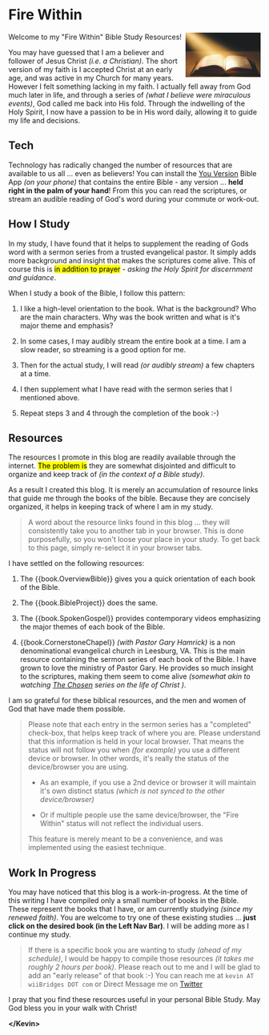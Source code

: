 # Fire Within

<img class="diagram"
     src="FireWithinLogo2.jpg"
     alt="Fire Within"
     width="150px"
     align="right"> <!-- NOTE: align allows text to flow around image :-) -->

Welcome to my "Fire Within" Bible Study Resources!

You may have guessed that I am a believer and follower of Jesus Christ
_(i.e. a Christian)_.  The short version of my faith is I accepted
Christ at an early age, and was active in my Church for many years.
However I felt something lacking in my faith.  I actually fell away
from God much later in life, and through a series of _(what I believe
were miraculous events)_, God called me back into His fold.  Through
the indwelling of the Holy Spirit, I now have a passion to be in His
word daily, allowing it to guide my life and decisions.

## Tech

Technology has radically changed the number of resources that are
available to us all ...  even as believers!  You can install the [You
Version](https://www.bible.com/) Bible App _(on your phone)_ that
contains the entire Bible - any version ... **held right in the palm
of your hand**!  From this you can read the scriptures, or stream an
audible reading of God's word during your commute or work-out.

## How I Study

In my study, I have found that it helps to supplement the reading of
Gods word with a sermon series from a trusted evangelical pastor.  It
simply adds more background and insight that makes the scriptures come
alive.  This of course this     is <mark>in addition to prayer</mark> -
_*asking the Holy Spirit for discernment and guidance*_.

When I study a book of the Bible, I follow this pattern:

1. I like a high-level orientation to the book.  What is the
   background?  Who are the main characters.  Why was the book
   written and what is it's major theme and emphasis?

2. In some cases, I may audibly stream the entire book at a time.
   I am a slow reader, so streaming is a good option for me.

3. Then for the actual study, I will read _(or audibly stream)_ a
   few chapters at a time.

4. I then supplement what I have read with the sermon series that I
   mentioned above.

5. Repeat steps 3 and 4 through the completion of the book :-)

## Resources

The resources I promote in this blog are readily available through the
internet.  <mark>The problem is</mark> they are somewhat disjointed
and difficult to organize and keep track of _(in the context of a
Bible study)_.

As a result I created this blog.  It is merely an accumulation of
resource links that guide me through the books of the bible.  Because
they are concisely organized, it helps in keeping track of where I am
in my study.

> A word about the resource links found in this blog ... they will
> consistently take you to another tab in your browser.  This is done
> purposefully, so you won't loose your place in your study.  To get
> back to this page, simply re-select it in your browser tabs.

I have settled on the following resources:

1. The {{book.OverviewBible}} gives you a quick orientation of each
   book of the Bible.

2. The {{book.BibleProject}} does the same.

3. The {{book.SpokenGospel}} provides contemporary videos emphasizing
   the major themes of each book of the Bible.
   
4. {{book.CornerstoneChapel}} _(with Pastor Gary Hamrick)_ is a non
   denominational evangelical church in Leesburg, VA.  This is the
   main resource containing the sermon series of each book of the
   Bible.  I have grown to love the ministry of Pastor Gary.  He
   provides so much insight to the scriptures, making them seem to
   come alive _(somewhat akin to watching [The
   Chosen](https://watch.angelstudios.com/thechosen) series on the
   life of Christ )_.

I am so grateful for these biblical resources, and the men and women
of God that have made them possible.

> Please note that each entry in the sermon series has a "completed"
> check-box, that helps keep track of where you are.  Please
> understand that this information is held in your local browser.
> That means the status will not follow you when _(for example)_ you
> use a different device or browser.  In other words, it's really the
> status of the device/browser you are using.
> 
> - As an example, if you use a 2nd device or browser it will maintain
>   it's own distinct status _(which is not synced to the other
>   device/browser)_
> 
> - Or if multiple people use the same device/browser, the "Fire
>   Within"  status will not reflect the individual users.
> 
> This feature is merely meant to be a convenience, and was
> implemented using the easiest technique.

## Work In Progress

You may have noticed that this blog is a work-in-progress.  At the
time of this writing I have compiled only a small number of books in
the Bible.  These represent the books that I have, or am currently
studying _(since my renewed faith)_.  You are welcome to try one of
these existing studies ... **just click on the desired book (in the
Left Nav Bar)**.  I will be adding more as I continue my study.

> If there is a specific book you are wanting to study _(ahead of my
> schedule)_, I would be happy to compile those resources _(it takes
> me roughly 2 hours per book)_.  Please reach out to me and I will be
> glad to add an "early release" of that book :-) You can reach me at
> `kevin AT wiiBridges DOT com`
> or Direct Message me on [Twitter](https://twitter.com/kevinast)

I pray that you find these resources useful in your personal Bible
Study.  May God bless you in your walk with Christ!

**&lt;/Kevin&gt;**
